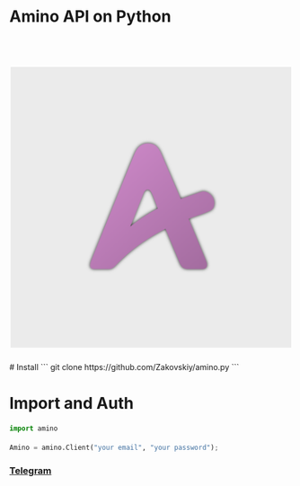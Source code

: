 # Amino API on Python
<h1 align="center">
  <br>
  <a href="https://github.com/Zakovskiy/amino.py"><img src="https://github.com/Zakovskiy/amino.py/blob/master/icon.png?raw=true" width="500"></a>
</h1>
# Install
```
git clone https://github.com/Zakovskiy/amino.py
```

# Import and Auth
```python
import amino

Amino = amino.Client("your email", "your password");
```

### [Telegram](https://t.me/zakovskiy)
